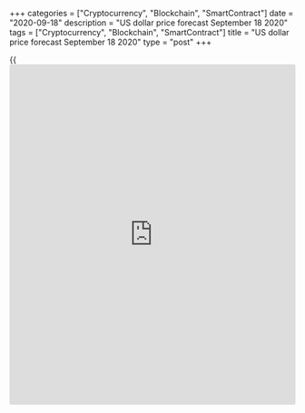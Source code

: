 +++
categories = ["Cryptocurrency", "Blockchain", "SmartContract"]
date = "2020-09-18"
description = "US dollar price forecast September 18 2020"
tags = ["Cryptocurrency", "Blockchain", "SmartContract"]
title = "US dollar price forecast September 18 2020"
type = "post"
+++

{{<iframe id="large-banner" src="https://www.bounty.group/#slide=8.0" width="100%" height="600" scrolling="no" style="border: 0px solid rgb(216, 221, 230); border-radius: 3px;">}}

2020-09-18

2020-09-18

Dollar goes against the crowd. Forecast for 18.09.2020Dmitri Demidenko

[EURUSD][1] is going up despite the ECB verbal interventions and the Fed
tone, not dovish enough. I will cover the reasons for the euro rally. In
the end, I will offer the [EURUSD][1] trading plan.

## Fundamental US dollar forecast for today

The market often penalizes for being overconfident. I accurately
anticipated the Forex market reaction to the ECB meeting, suggesting one
could sell the [EURUSD][1] on the rise above [1.19][2]. I also predicted
the market trend after the Fed meeting, offering to enter shorts on the
price fall below the [bottom of figure 18][3]. However, in both cases,
the major currency pair didn’t continue falling. It could have looked
strange amid the dovish stance of the Governing Council members and the
drop of the US stock indices but for the understanding of the market
general sentiment. Investors believe in the long-term bullish outlook of
the euro and enter longs on the drawdowns.

If the market doesn’t go where it is expected to, it must be going in
the opposite direction. The [EURUSD][1] should have been deeply
corrected for several reasons. The ECB wants to weaken the euro, Jerome
Powell is not dovish enough, the Fed’s new [policy](https://www.fintechee.com/policy/) of the average
inflation targeting is not yet clear. Speculators, having accumulated
the maximum net shorts on the US dollar since 2011, should have started
exiting the trades at the first signs of trouble. However, the majority
of traders were buying out the euro on the price falls.

### Dynamics of USD and dollar speculative positions



 _Source_ _: Bloomberg_

[EURUSD][1] bulls have many reasons to buy the euro. First, it is the
Chinese economic recovery. China, unlike most advanced economies,
featured the GDP growth in the second quarter, which is an important
driver for the export-led euro-area economy. Second, the world’s central
banks diversify their Forex reserves in favor of the euro. Third, the
euro-area economy is recovering faster than the US growth, which is
signaled by Bloomberg's leading indicators. And, finally, the Fed is
willing to weaken the dollar.

### Recovery trends of major global economies

 _Source_ _: Bloomberg_

The Federal Reserve is willing to put up with the inflation above its 2%
target, but it can’t make prices grow. The optimal option is to improve
financial conditions. The US central bank seems to be successful.
However, the strong greenback hinders the Fed’s [policy](https://www.fintechee.com/policy/). Although Jerome
Powell says the Fed has more monetary tools, [investor](https://www.fintechee.com/tutorial-for-forex-trading/investor-mode/)s doubt it. The
Federal Reserve has already lowered the interest rate to zero, it is
buying $100 billion of assets per month. As for the increase in the
volume of lending, you can lead the horse to the water but you can’t
make it drink. The Treasury gave the Federal Reserve $ 75 billion in
loans to small and medium-sized businesses, of which only $ 2 billion
was used.

### Dynamics and structure of the US financial conditions



 _Source_ _: Nordea Markets._

### [EURUSD][1] trading plan today

The central banks can influence the markets only by the words now.
Jerome Powell used the word “powerful” 10 times in the press conference
following the FOMC September meeting. “This very strong forward
guidance, very powerful forward guidance that we have announced today
will provide strong support for the economy,” Fed’s Chairman told
reporters. Investors believe these words. They do not want to go against
the Fed and continue buying the [EURUSD][1]. If the price breaks out the
resistance levels of 1.19 and 1.192, it will continue to rally up.

* * *

P.S. Did you like my article? Share it in social networks: it will be
the best “thank you" :)

Ask me questions and comment below. I’ll be glad to answer your
questions and give necessary explanations.

 **Useful links:**

  * I recommend trying to trade with a reliable broker [here][4]. The system allows you to trade by yourself or copy successful traders from all across the globe.
  * Use my promo-code BLOG for getting deposit bonus 50% on LiteForex platform. Just enter this code in the appropriate field while [depositing][5] your trading account.
  * Telegram chat for traders: <t.me/liteforexengchat>. We are sharing the signals and trading experience
  * Telegram channel with high-quality analytics, Forex reviews, training articles, and other useful things for traders <t.me/liteforex>

## Price chart of EURUSD in real time mode

The content of this article reflects the author’s opinion and does not
necessarily reflect the official position of LiteForex. The material
published on this page is provided for informational purposes only and
should not be considered as the provision of investment advice for the
purposes of Directive 2004/39/EC.

Rate this article:

{{value}}

( {{count}} {{title}} )

   1. my.liteforex.com/trading/chart?symbol=EURUSD&returnUrl=true
   2. www.liteforex.com/blog/analysts-opinions/eurusd-forecast-ecb-is-on-the-warpath/
   3. www.liteforex.com/blog/analysts-opinions/fed-is-on-thin-ice-eurusd-forecast-for-16092020/
   4. my.liteforex.com/?category=analysts-opinions&slug=dollar-goes-against-the-crowd-forecast-for-18092020&openPopup=%2Fregistration%2Fpopup&utm_source=blog&utm_medium=article&utm_campaign=bonus
   5. my.liteforex.com/deposit/?category=analysts-opinions&slug=dollar-goes-against-the-crowd-forecast-for-18092020&promo_code=BLOG&utm_source=blog&utm_medium=article&utm_campaign=bonus